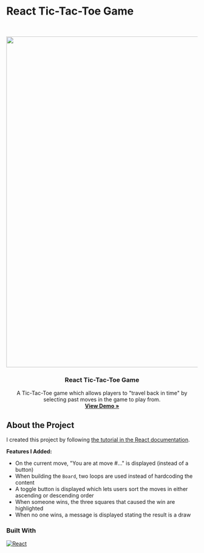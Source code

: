 # React Tic-Tac-Toe Game

<br />
<p align="center">
  <a href="https://sososammy.github.io/react-tic-tac-toe">
    <img width="1917" height="872" alt="image" src="https://github.com/user-attachments/assets/8f0d0d23-e2f4-4871-8a65-1d2b981edfde" />
  </a>

  <h3 align="center">React Tic-Tac-Toe Game</h3>

  <p align="center">
    A Tic-Tac-Toe game which allows players to "travel back in time" by selecting past moves in the game to play from.
    <br />
    <a href="https://sososammy.github.io/react-tic-tac-toe"><strong>View Demo »</strong></a>
  </p>
</p>

## About the Project

I created this project by following [the tutorial in the React documentation](https://react.dev/learn/tutorial-tic-tac-toe).

**Features I Added:**
* On the current move, "You are at move #..." is displayed (instead of a button)
* When building the `Board`, two loops are used instead of hardcoding the content
* A toggle button is displayed which lets users sort the moves in either ascending or descending order
* When someone wins, the three squares that caused the win are highlighted
* When no one wins, a message is displayed stating the result is a draw

### Built With

[![React][React.js]][React-url]

[React.js]: https://img.shields.io/badge/React-20232A?style=for-the-badge&logo=react&logoColor=61DAFB
[React-url]: https://reactjs.org/
